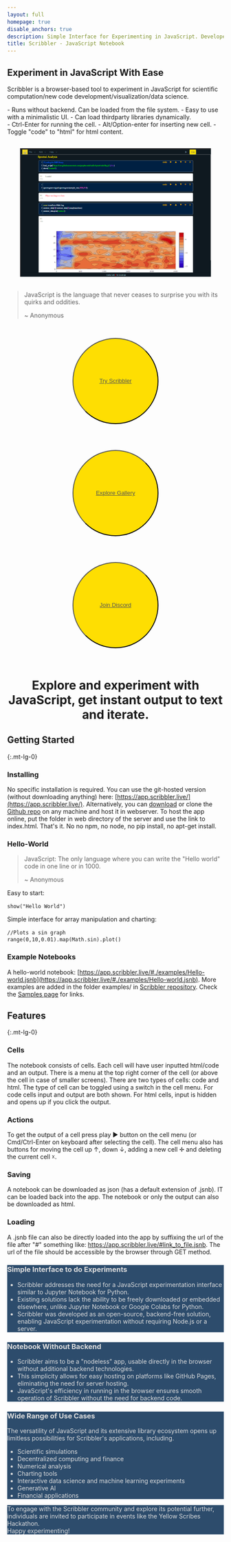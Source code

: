 ```yaml
---
layout: full
homepage: true
disable_anchors: true
description: Simple Interface for Experimenting in JavaScript. Developed for Open Source using Open Source.
title: Scribbler - JavaScript Notebook
---
```


## Experiment in JavaScript With Ease

Scribbler is a browser-based tool to experiment in JavaScript for scientific computation/new code development/visualization/data science. 
<div class="row">
<div class="col-lg-6" markdown="1">
- Runs without backend. Can be loaded from the file system.
- Easy to use with a minimalistic UI.
- Can load thirdparty libraries dynamically.
</div>

<div class="col-lg-6" markdown="1">
- Ctrl-Enter for running the cell.
- Alt/Option-enter for inserting new cell.
- Toggle "code" to "html" for html content.
</div>
</div>
<div style="margin:30px">
<img src='Scribbler-SS.png' style="margin:auto;"/>
</div>

> JavaScript is the language that never ceases to surprise you with its quirks and oddities.
> 
> ~ Anonymous



<div class="row" style="marging:10px">

<div class="col-lg-4 col-xs-12" style="text-align: center;"> 
    <button style="width:200px;height:200px;border-radius:100px;margin:30px;color:white !important;background-color:#fede02">
    <a style="color:#555 !important" href="https://app.scribbler.live">Try Scribbler</a></button></div>
    
<div class="col-lg-4 col-xs-12"  style="text-align: center;" > 
    <button style="width:200px;height:200px;border-radius:100px;margin:30px;color:white !important;background-color:#fede02">
        <a style="color:#555 !important" href="samples.html">Explore Gallery</a></button>
</div>

<div class="col-lg-4 col-xs-12"   style="text-align: center;"> 
    <button style="width:200px;height:200px;border-radius:100px;margin:30px;color:white !important;background-color:#fede02">
    <a style="color:#555 !important" href="https://discord.com/invite/uxNSsWunwU">Join Discord</a></button></div>

</div>
<div style="text-align:center;width:100%">
<h1>Explore and experiment with JavaScript, get instant output to text and iterate.</h1>
</div>

<div class="row">
<div class="col-lg-6" markdown="1">



## Getting Started
{:.mt-lg-0}

### Installing
No specific installation is required. You can use the git-hosted version (without downloading anything) here: [https://app.scribbler.live/](https://app.scribbler.live/). Alternatively, you can [download](https://github.com/gopi-suvanam/scribbler/archive/refs/heads/main.zip) or clone the [Github repo](https://github.com/gopi-suvanam/scribbler/) on any machine and host it in webserver. To host the app online, put the folder in web directory of the server and use the link to index.html. That's it. No no npm, no node, no pip install, no apt-get install. 

### Hello-World

> JavaScript: The only language where you can write the "Hello world" code in one line or in 1000.
> 
> ~ Anonymous

Easy to start:
    
    show("Hello World")
        
Simple interface for array manipulation and charting:

    //Plots a sin graph
    range(0,10,0.01).map(Math.sin).plot() 
    
### Example Notebooks
A hello-world notebook: [https://app.scribbler.live/#./examples/Hello-world.jsnb](https://app.scribbler.live/#./examples/Hello-world.jsnb). More examples are added in the folder examples/ in [Scribbler repository](https://github.com/gopi-suvanam/scribbler/tree/main/examples). Check the [Samples page](samples.html) for links.
  
</div>
<div class="col-lg-6" markdown="1">

## Features
{:.mt-lg-0}

### Cells
The notebook consists of cells. Each cell will have user inputted html/code and an output. There is a menu at the top right corner of the cell (or above the cell in case of smaller screens). There are two types of cells: code and html. The type of cell can be toggled using a switch in the cell menu. For code cells input and output are both shown. For html cells, input is hidden and opens up if you click the output.

### Actions
To get the output of a cell press play ► button on the cell menu (or Cmd/Ctrl-Enter on keyboard after selecting the cell). The cell menu also has buttons for moving the cell up ↑, down ↓, adding a new cell ✛ and deleting the current cell ☓.

### Saving
A notebook can be downloaded as json (has a default extension of .jsnb). IT can be loaded back into the app. The notebook or only the output can also be downloaded as html.

### Loading
A .jsnb file can also be directly loaded into the app by suffixing the url of the file after "#" something like: https://app.scribbler.live/#link_to_file.jsnb. The url of the file should be accessible by the browser through GET method.
</div>

</div>


<div class="row" style="background-color:#2d4c6c;color: #dedede;">
    <div class="col-lg-3" >
        <h3>Simple Interface to do Experiments</h3>
    </div>
    <div class="col-lg-9">
        <ul>
            <li>Scribbler addresses the need for a JavaScript experimentation interface similar to Jupyter Notebook for Python.</li>
            <li>Existing solutions lack the ability to be freely downloaded or embedded elsewhere, unlike Jupyter Notebook or Google Colabs for Python.</li>
            <li>Scribbler was developed as an open-source, backend-free solution, enabling JavaScript experimentation without requiring Node.js or a server.</li>
        </ul>
    </div>
</div>
<div class="row"  style="background-color:#2d4c6c;color: #dedede;">
    <div class="col-lg-3">
        <h3>Notebook Without Backend</h3>
    </div>
    <div class="col-lg-9" >
        <ul>
           <li>Scribbler aims to be a "nodeless" app, usable directly in the browser without additional backend technologies.</li>
           <li>This simplicity allows for easy hosting on platforms like GitHub Pages, eliminating the need for server hosting.</li>
           <li>JavaScript's efficiency in running in the browser ensures smooth operation of Scribbler without the need for backend code.</li>
        </ul>
    </div>
</div>
<div class="row"  style="background-color:#2d4c6c;color: #dedede;">
    <div class="col-lg-3" >
        <h3>Wide Range of Use Cases</h3>
     </div>
    <div class="col-lg-9" >
        The versatility of JavaScript and its extensive library ecosystem opens up limitless possibilities for Scribbler's applications, including.
        <ul>
            <li>Scientific simulations</li>
            <li>Decentralized computing and finance </li>
            <li>Numerical analysis</li>
            <li>Charting tools</li>
            <li>Interactive data science and machine learning experiments</li>
            <li>Generative AI</li>
            <li>Financial applications</li>
        </ul>
     </div>
</div>

<div class="row"  style="background-color:#2d4c6c;color: #dedede;">
    To engage with the Scribbler community and explore its potential further, individuals are invited to participate in events like the Yellow Scribes Hackathon.
    <br>Happy experimenting!
</div>







